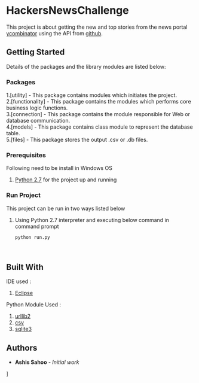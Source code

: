 # HackersNewsChallenge

This project is about getting the new and top stories from the news portal [ycombinator](http://news.ycombinator.com)
using the API from [github](https://github.com/HackerNews/API). 

## Getting Started

Details of the packages and the library modules are listed below:

### Packages

1.[utility] - This package contains modules which initiates the project. </br>
2.[functionality] - This package contains the modules which performs core business logic functions.</br>
3.[connection] - This package contains the module responsible for Web or database communication.</br>
4.[models] - This package contains class module to represent the database table.</br>
5.[files] - This package stores the output .csv or .db files. </br>


### Prerequisites

Following need to be install in Windows OS
1. [Python 2.7](https://www.python.org/downloads/release/python-2716/)
for the project up and running

### Run Project

This project can be run in two ways listed below
1. Using Python 2.7 interpreter and executing below command in command prompt </br>
	```
	python run.py
	``` 
	</br>




## Built With

IDE used :
1. [Eclipse](https://www.eclipse.org/downloads/packages/release/neon/2/eclipse-ide-java-developers)

Python Module Used :
1. [urllib2](https://docs.python.org/2/library/urllib2.html)
2. [csv](https://docs.python.org/2/library/csv.html)
3. [sqlite3](https://docs.python.org/2/library/sqlite3.html)

 

## Authors

* **Ashis Sahoo** - *Initial work* 



]

